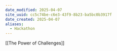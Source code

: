 ```yaml
---
date_modified: 2025-04-07
site_uuid: cc5c74be-c6e3-43f9-8b23-ba5bc0b3917f
date_created: 2025-04-07
aliases:
  - Hackathon
---
```


[[The Power of Challenges]]